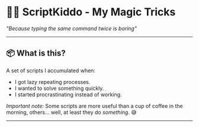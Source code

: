 # 🧙‍♂️ ScriptKiddo - My Magic Tricks

*"Because typing the same command twice is boring"*

---

## 📦 What is this?

A set of scripts I accumulated when:

- I got lazy repeating processes.
- I wanted to solve something quickly.
- I started procrastinating instead of working.

*Important note:* Some scripts are more useful than a cup of coffee in the morning, others... well, at least they do *something*. 😅

---
